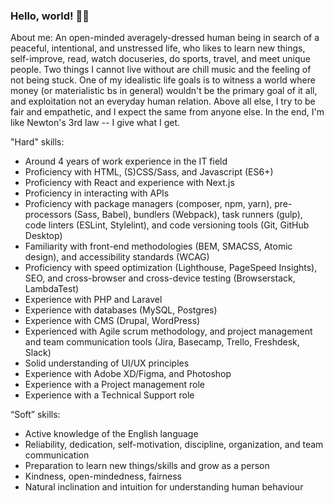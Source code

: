 ### Hello, world! 🙋‍♂️

About me:
An open-minded averagely-dressed human being in search of a peaceful, intentional, and unstressed life, who likes to learn new things, self-improve, read, watch docuseries, do sports, travel, and meet unique people. Two things I cannot live without are chill music and the feeling of not being stuck. One of my idealistic life goals is to witness a world where money (or materialistic bs in general) wouldn't be the primary goal of it all, and exploitation not an everyday human relation. Above all else, I try to be fair and empathetic, and I expect the same from anyone else. In the end, I'm like Newton's 3rd law -- I give what I get.

"Hard" skills:
- Around 4 years of work experience in the IT field
- Proficiency with HTML, (S)CSS/Sass, and Javascript (ES6+)
- Proficiency with React and experience with Next.js
- Proficiency in interacting with APIs
- Proficiency with package managers (composer, npm, yarn), pre-processors (Sass, Babel), bundlers (Webpack), task runners (gulp), code linters (ESLint, Stylelint), and code versioning tools (Git, GitHub Desktop)
- Familiarity with front-end methodologies (BEM, SMACSS, Atomic design), and accessibility standards (WCAG)
- Proficiency with speed optimization (Lighthouse, PageSpeed Insights), SEO, and cross-browser and cross-device testing (Browserstack, LambdaTest)
- Experience with PHP and Laravel
- Experience with databases (MySQL, Postgres)
- Experience with CMS (Drupal, WordPress)
- Experienced with Agile scrum methodology, and project management and team communication tools (Jira, Basecamp, Trello, Freshdesk, Slack)
- Solid understanding of UI/UX principles
- Experience with Adobe XD/Figma, and Photoshop
- Experience with a Project management role
- Experience with a Technical Support role


“Soft” skills:
- Active knowledge of the English language
- Reliability, dedication, self-motivation, discipline, organization, and team communication
- Preparation to learn new things/skills and grow as a person
- Kindness, open-mindedness, fairness
- Natural inclination and intuition for understanding human behaviour

